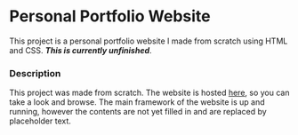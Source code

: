 # Personal Portfolio Website

This project is a personal portfolio website I made from scratch using HTML and CSS. ***This is currently unfinished***.

### Description

This project was made from scratch. The website is hosted [here](https://torquelus.github.io/), so you can take a look and browse. The main framework of the website is up and running, however the contents are not yet filled in and are replaced by placeholder text.
